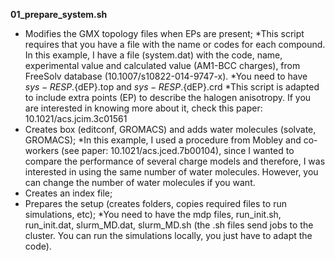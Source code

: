 

**01_prepare_system.sh** 


- Modifies the GMX topology files when EPs are present;
*This script requires that you have a file with the name or codes for each compound. In this example, I have a file (system.dat) with the code, name, experimental value and calculated value (AM1-BCC charges), from FreeSolv database (10.1007/s10822-014-9747-x).
*You need to have ${sys}-RESP.${dEP}.top and ${sys}-RESP.${dEP}.crd
*This script is adapted to include extra points (EP) to describe the halogen anisotropy. If you are interested in knowing more about it, check this paper: 10.1021/acs.jcim.3c01561
- Creates box (editconf, GROMACS) and adds water molecules (solvate, GROMACS);
*In this example, I used a procedure from Mobley and co-workers (see paper: 10.1021/acs.jced.7b00104), since I wanted to compare the performance of several charge models and therefore, I was interested in using the same number of water molecules. However, you can change the number of water molecules if you want.
- Creates an index file;
- Prepares the setup (creates folders, copies required files to run simulations, etc);
*You need to have the mdp files, run_init.sh, run_init.dat, slurm_MD.dat, slurm_MD.sh (the .sh files send jobs to the cluster. You can run the simulations locally, you just have to adapt the code).
